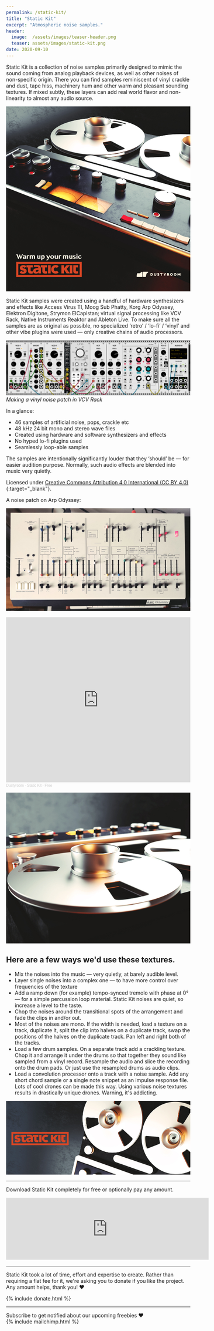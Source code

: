 ```yaml
---
permalink: /static-kit/
title: "Static Kit"
excerpt: "Atmospheric noise samples."
header:
  image:  /assets/images/teaser-header.png
  teaser: assets/images/static-kit.png
date: 2020-09-10
---
```


Static Kit is a collection of noise samples primarily designed to mimic the sound coming from analog playback devices, as well as other noises of non-specific origin. There you can find samples reminiscent of vinyl crackle and dust, tape hiss, machinery hum and other warm and pleasant sounding textures. If mixed subtly, these layers can add real world flavor and non-linearity to almost any audio source.  

![](/assets/images/statickit-tapemachine-coverart-1.jpg)

Static Kit samples were created using a handful of hardware synthesizers and effects like Access Virus TI, Moog Sub Phatty, Korg Arp Odyssey, Elektron Digitone, Strymon ElCapistan; virtual signal processing like VCV Rack, Native Instruments Reaktor and Ableton Live. To make sure all the samples are as original as possible, no specialized ‘retro’ / ‘lo-fi’ / ‘vinyl’ and other vibe plugins were used — only creative chains of audio processors.  



![](/assets/images/statickit-vcvrack_vinyl_noise_patch-1.png)
*Making a vinyl noise patch in VCV Rack*

In a glance:  
  * 46 samples of artificial noise, pops, crackle etc
  * 48 kHz 24 bit mono and stereo wave files
  * Created using hardware and software synthesizers and effects
  * No hyped lo-fi plugins used
  * Seamlessly loop-able samples

The samples are intentionally significantly louder that they ‘should’ be — for easier audition purpose. Normally, such audio effects are blended into music very quietly.  

Licensed under [Creative Commons Attribution 4.0 International (CC BY 4.0)](https://creativecommons.org/licenses/by/4.0/){:target="_blank"}.

A noise patch on Arp Odyssey:  

![](/assets/images/statickit-ody-noise-patch-photo-1.jpg)

<iframe scrolling="no" allow="autoplay" src="https://w.soundcloud.com/player/?url=https%3A//api.soundcloud.com/playlists/1131258448%3Fsecret_token%3Ds-cU9h03D7nzm&amp;color=%23ff5500&amp;auto_play=false&amp;hide_related=false&amp;show_comments=true&amp;show_user=true&amp;show_reposts=false&amp;show_teaser=true" width="100%" height="450" frameborder="no"></iframe><div style="font-size: 10px; color: #cccccc;line-break: anywhere;word-break: normal;overflow: hidden;white-space: nowrap;text-overflow: ellipsis; font-family: Interstate,Lucida Grande,Lucida Sans Unicode,Lucida Sans,Garuda,Verdana,Tahoma,sans-serif;font-weight: 100;"><a href="https://soundcloud.com/dstrm" title="Dustyroom" target="_blank" style="color: #cccccc; text-decoration: none;" rel="noopener noreferrer">Dustyroom</a> · <a href="https://soundcloud.com/dstrm/sets/static-kit-free/s-cU9h03D7nzm" title="Static Kit - Free" target="_blank" style="color: #cccccc; text-decoration: none;" rel="noopener noreferrer">Static Kit - Free</a></div>

![](/assets/images/statickit-tapemachine-anotherangle-1.jpg)

## Here are a few ways we'd use these textures.  

  * Mix the noises into the music — very quietly, at barely audible level.
  * Layer single noises into a complex one — to have more control over frequencies of the texture
  * Add a ramp down (for example) tempo-synced tremolo with phase at 0° — for a simple percussion loop material. Static Kit noises are quiet, so increase a level to the taste.
  * Chop the noises around the transitional spots of the arrangement and fade the clips in and/or out.
  * Most of the noises are mono. If the width is needed, load a texture on a track, duplicate it, split the clip into halves on a duplicate track, swap the positions of the halves on the duplicate track. Pan left and right both of the tracks.
  * Load a few drum samples. On a separate track add a crackling texture. Chop it and arrange it under the drums so that together they sound like sampled from a vinyl record. Resample the audio and slice the recording onto the drum pads. Or just use the resampled drums as audio clips.
  * Load a convolution processor onto a track with a noise sample. Add any short chord sample or a single note snippet as an impulse response file. Lots of cool drones can be made this way. Using various noise textures results in drastically unique drones. Warning, it's addicting.

![](/assets/images/statickit-tapemachine-header-1.jpeg)

---

Download Static Kit completely for free or optionally pay any amount.  

<div style="text-align: center">
<iframe src="https://itch.io/embed/784884?border_width=2" width="554" height="169" frameborder="0"><a href="https://dustyroom.itch.io/static-kit">Static Kit by Dustyroom</a></iframe>
</div>

---

Static Kit took a lot of time, effort and expertise to create. Rather than requiring a flat fee for it, we're asking you to donate if you like the project. Any amount helps, thank you! ❤️  

{% include donate.html %}

---

Subscribe to get notified about our upcoming freebies ❤️  
{% include mailchimp.html %}